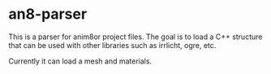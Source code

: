 # an8-parser

This is a parser for anim8or project files. The goal is to load a C++ structure that can be used with other libraries such as irrlicht, ogre, etc.

Currently it can load a mesh and materials.
